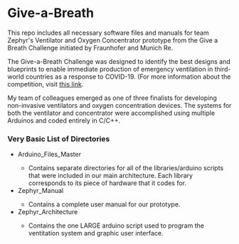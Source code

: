 # Give-a-Breath
This repo includes all necessary software files and manuals for team Zephyr's Ventilator and Oxygen Concentrator prototype from the Give a Breath Challenge initiated by Fraunhofer and Munich Re.

The Give-a-Breath Challenge was designed to identify the best designs and blueprints to enable immediate production of emergency ventilation in third-world countries as a response to COVID-19. (For more information about the competition, visit <a href="https://www.munichre.com/landingpage/en/giveabreath.html#-1922407806">this link</a>.

My team of colleagues emerged as one of three finalists for developing non-invasive ventilators and oxygen concentration devices. The systems for both the ventilator and concentrator were accomplished using multiple Arduinos and coded entirely in C/C++.

### Very Basic List of Directories
<ul>
  <li>Arduino_Files_Master</li>
    <ul>
      <li>Contains separate directories for all of the libraries/arduino scripts that were included in our main architecture. Each library corresponds to its piece of hardware that it codes for.</li>
    </ul>
  <li>Zephyr_Manual</li>
    <ul>
      <li>Contains a complete user manual for our prototype.</li>
    </ul>
  <li>Zephyr_Architecture</li>
    <ul>
      <li>Contains the one LARGE arduino script used to program the ventitation system and graphic user interface.</li>
    </ul>
</ul>
